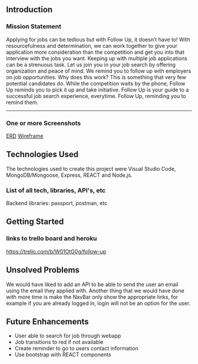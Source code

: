 ## Introduction

### Mission Statement

Applying for jobs can be tedious but with Follow Up, it doesn’t have to! With resourcefulness and determination, we can work together to give your application more consideration than the competition and get you into that interview with the jobs you want. Keeping up with multiple job applications can be a strenuous task. Let us join you in your job search by offering organization and peace of mind. We remind you to follow up with employers on job opportunities. Why does this work? This is something that very few potential candidates do. While the competition waits by the phone, Follow Up reminds you to pick it up and take initiative. Follow Up is your guide to a successful job search experience, everytime. Follow Up, reminding you to remind them.


______________________________________________________________________________________________________________

### One or more Screenshots
[ERD](Project3ERD.png)
[Wireframe](SignUp.png)

## Technologies Used

The technologies used to create this project were Visual Studio Code, MongoDB/Mongoose, Express, REACT and Node.js.

### List of all tech, libraries, API's, etc

Backend libraries: passport, postman, etc

## Getting Started
### links to trello board and heroku

https://trello.com/b/W01OtG0g/follow-up

## Unsolved Problems
We would have liked to add an API to be able to send the user an email using the email they applied with.
Another thing that we would have done with more time is make the NavBar only show the appropriate links, for example if you are already logged in, login will not be an option for the user.

## Future Enhancements

- User able to search for job through webapp
- Job transitions to red if not available
- Create reminder to go to users contact information
- Use bootstrap with REACT components